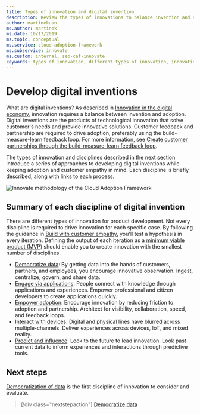 ```yaml
---
title: Types of innovation and digital invention
description: Review the types of innovations to balance invention and adoption for the development of products while keeping customer adoption and empathy in mind.
author: martinekuan
ms.author: martinek
ms.date: 10/17/2019
ms.topic: conceptual
ms.service: cloud-adoption-framework
ms.subservice: innovate
ms.custom: internal, seo-caf-innovate
keywords: types of innovation, different types of innovation, innovation product development, digital invention
---
```


# Develop digital inventions

What are digital inventions? As described in [Innovation in the digital economy](./index.md), innovation requires a balance between invention and adoption. Digital inventions are the products of technological innovation that solve customer's needs and provide innovative solutions. Customer feedback and partnership are required to drive adoption, preferably using the build-measure-learn feedback loop. For more information, see [Create customer partnerships through the build-measure-learn feedback loop](./adoption.md).

The types of innovation and disciplines described in the next section introduce a series of approaches to developing digital inventions while keeping adoption and customer empathy in mind. Each discipline is briefly described, along with links to each process.

![Innovate methodology of the Cloud Adoption Framework](../../_images/innovate/innovate-methodology.png)

## Summary of each discipline of digital invention

There are different types of innovation for product development. Not every discipline is required to drive innovation for each specific case. By following the guidance in [Build with customer empathy](./build.md), you'll test a hypothesis in every iteration. Defining the output of each iteration as a [minimum viable product (MVP)](../../govern/policy-compliance/index.md#minimum-viable-product-mvp-for-policy) should enable you to create innovation with the smallest number of disciplines.

- [Democratize data](./data.md): By getting data into the hands of customers, partners, and employees, you encourage innovative observation. Ingest, centralize, govern, and share data.
- [Engage via applications](./apps.md): People connect with knowledge through applications and experiences. Empower professional and citizen developers to create applications quickly.
- [Empower adoption](./ci-cd.md): Encourage innovation by reducing friction to adoption and partnership. Architect for visibility, collaboration, speed, and feedback loops.
- [Interact with devices](./devices.md): Digital and physical lines have blurred across multiple-channels. Deliver experiences across devices, IoT, and mixed reality.
- [Predict and influence](./predict.md): Look to the future to lead innovation. Look past current data to inform experiences and interactions through predictive tools.

## Next steps

[Democratization of data](./data.md) is the first discipline of innovation to consider and evaluate.

> [!div class="nextstepaction"]
> [Democratize data](./data.md)
